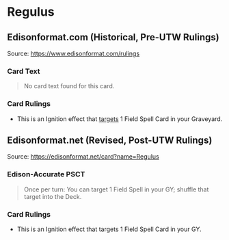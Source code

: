 # Regulus

## Edisonformat.com (Historical, Pre-UTW Rulings)

Source: https://www.edisonformat.com/rulings

### Card Text

> No card text found for this card.

### Card Rulings

*   This is an Ignition effect that [targets](https://yugioh.fandom.com/wiki/Target) 1 Field Spell Card in your Graveyard.

## Edisonformat.net (Revised, Post-UTW Rulings)

Source: https://edisonformat.net/card?name=Regulus

### Edison-Accurate PSCT

> Once per turn: You can target 1 Field Spell in your GY; shuffle that target into the Deck.

### Card Rulings

*   This is an Ignition effect that targets 1 Field Spell Card in your GY.
            